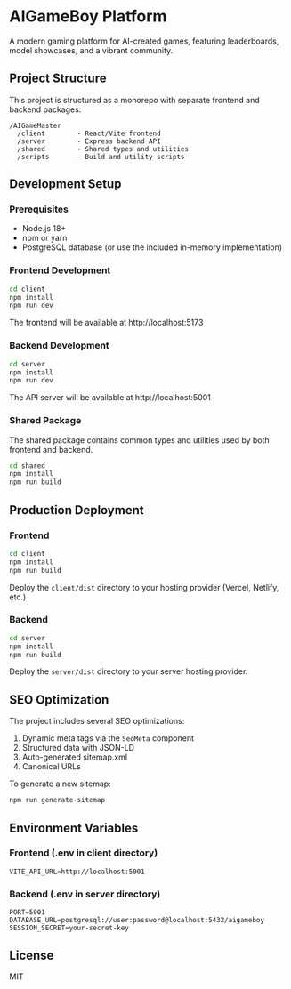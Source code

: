 # AIGameBoy Platform

A modern gaming platform for AI-created games, featuring leaderboards, model showcases, and a vibrant community.

## Project Structure

This project is structured as a monorepo with separate frontend and backend packages:

```
/AIGameMaster
  /client        - React/Vite frontend
  /server        - Express backend API
  /shared        - Shared types and utilities
  /scripts       - Build and utility scripts
```

## Development Setup

### Prerequisites

- Node.js 18+ 
- npm or yarn
- PostgreSQL database (or use the included in-memory implementation)

### Frontend Development

```bash
cd client
npm install
npm run dev
```

The frontend will be available at http://localhost:5173

### Backend Development

```bash
cd server
npm install
npm run dev
```

The API server will be available at http://localhost:5001

### Shared Package

The shared package contains common types and utilities used by both frontend and backend.

```bash
cd shared
npm install
npm run build
```

## Production Deployment

### Frontend

```bash
cd client
npm install
npm run build
```

Deploy the `client/dist` directory to your hosting provider (Vercel, Netlify, etc.)

### Backend

```bash
cd server
npm install
npm run build
```

Deploy the `server/dist` directory to your server hosting provider.

## SEO Optimization

The project includes several SEO optimizations:

1. Dynamic meta tags via the `SeoMeta` component
2. Structured data with JSON-LD
3. Auto-generated sitemap.xml
4. Canonical URLs

To generate a new sitemap:

```bash
npm run generate-sitemap
```

## Environment Variables

### Frontend (.env in client directory)
```
VITE_API_URL=http://localhost:5001
```

### Backend (.env in server directory)
```
PORT=5001
DATABASE_URL=postgresql://user:password@localhost:5432/aigameboy
SESSION_SECRET=your-secret-key
```

## License

MIT
